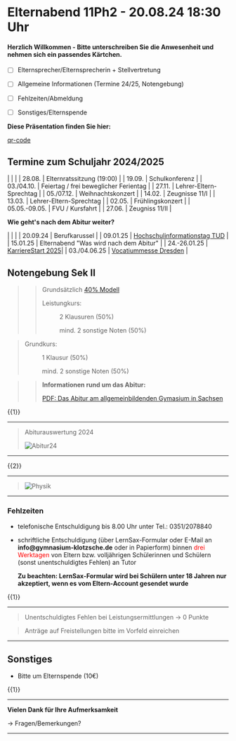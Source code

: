 <!--
author: Christian Golnik

language: de

@style
.lia-effect__circle {
    display: none !important;
}

@media (min-width: 600px) {
    .newspaper {
        column-count: 2;
        column-gap: 40px;
        column-rule: 1px solid lightblue;
    }
}

h1, h2, h3, h4, h5, h6 {
  column-span: all;
}

.cb {
    break-before: column;
}
@end

mode: presentation

@onload
window.LIA.settings.font_size = 2
@end

@@@ ogy.de/11Ph2 deaktivieren: https://ogy.de/del.jy60luhd3jlvdqltlmar

-->

# Elternabend 11Ph2 - 20.08.24 18:30 Uhr

<H4> Herzlich Willkommen - Bitte unterschreiben Sie die Anwesenheit und nehmen sich ein passendes Kärtchen.</H4>

- [ ] Elternsprecher/Elternsprecherin + Stellvertretung

- [ ] Allgemeine Informationen (Termine 24/25, Notengebung)

- [ ] Fehlzeiten/Abmeldung

- [ ] Sonstiges/Elternspende 

__Diese Präsentation finden Sie hier:__

[qr-code](https://liascript.github.io/nightly/?https://raw.githubusercontent.com/wulstbug/Klotzsche2/2024_2025/00_Klassenleitung/11LK2_2023_2024/Elternabend.md#1)

## Termine zum Schuljahr 2024/2025

| | |
| 28.08. | Elternratssitzung (19:00) |
| 19.09. | Schulkonferenz |
| 03./04.10. | Feiertag / frei beweglicher Ferientag |
| 27.11. | Lehrer-Eltern-Sprechtag |
| 05./07.12. | Weihnachtskonzert |
| 14.02. | Zeugnisse 11/I |
| 13.03. | Lehrer-Eltern-Sprechtag |
| 02.05. | Frühlingskonzert |
| 05.05.-09.05. | FVU / Kursfahrt |
| 27.06. | Zeugniss 11/II |

__Wie geht's nach dem Abitur weiter?__

| | |
| 20.09.24 | Berufkarussel |
| 09.01.25 | [Hochschulinformationstag TUD](https://tu-dresden.de/studium/vor-dem-studium/uni-testen/uni-live#:~:text=Besuchen%20Sie%20uns%20am%209,unserem%20n%C3%A4chsten%20UNI%20LIVE%20%2D%20Hochschulinformationstag.) |
| 15.01.25 | Elternabend "Was wird nach dem Abitur" |
| 24.-26.01.25 | [KarriereStart 2025](https://www.dresden.de/de/wirtschaft/wirtschaftsstandort/projekte-kooperationen/KarriereStart.php#:~:text=Von%2024.,sowie%20zu%20Existenzgr%C3%BCndung%20und%20Unternehmensentwicklung.)|
| 03./04.06.25 | [Vocatiummesse Dresden](https://www.vocatium.de/fachmessen/vocatium-dresden-2025)  |



## Notengebung Sek II

>> Grundsätzlich [40% Modell](https://gykl.de/cms/wp-content/uploads/2020/09/bewertung.pdf)
>>
>> Leistungkurs: 
>> 
>> $\hspace{1cm}$ 2 Klausuren (50%)
>>
>> $\hspace{1cm}$ mind. 2 sonstige Noten (50%)

> Grundkurs: 
> 
> $\hspace{1cm}$ 1 Klausur (50%)
>
> $\hspace{1cm}$ mind. 2 sonstige Noten (50%)

>> __Informationen rund um das Abitur:__
>>
>> [PDF: Das Abitur am allgemeinbildenden Gymasium in Sachsen](https://publikationen.sachsen.de/bdb/artikel/33022/documents/50303)

{{1}}
***********
> Abiturauswertung 2024
>
> ![Abitur24](https://diversewolken.ddns.net/nextcloud/index.php/s/LBnCPagJZ6RMmsy/download)
***********

{{2}}
***********
> ![Physik](https://diversewolken.ddns.net/nextcloud/index.php/s/eH6W9AafEqmRCcq/download)
***********

### Fehlzeiten

- telefonische Entschuldigung bis 8.00 Uhr unter Tel.: 0351/2078840
- schriftliche Entschuldigung (über LernSax-Formular oder E-Mail an __info@gymnasium-klotzsche.de__ oder in Papierform) binnen <span style="color:red"> drei Werktagen </span> von Eltern bzw. volljährigen Schülerinnen und Schülern (sonst unentschuldigtes Fehlen) an Tutor 

    __Zu beachten: LernSax-Formular wird bei Schülern unter 18 Jahren nur akzeptiert, wenn es vom Eltern-Account gesendet wurde__


{{1}}
***********
> Unentschuldigtes Fehlen bei Leistungsermittlungen -> 0 Punkte

> Anträge auf Freistellungen bitte im Vorfeld einreichen
***********

## Sonstiges

- Bitte um Elternspende (10€)

{{1}}
***********
__Vielen Dank für Ihre Aufmerksamkeit__

-> Fragen/Bemerkungen?
***********
